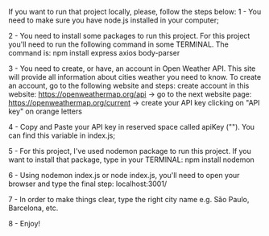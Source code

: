 If you want to run that project locally, please, follow the steps below:
1 - You need to make sure you have node.js installed in your computer;

2 - You need to install some packages to run this project. For this project you'll need to run the following command in some TERMINAL. The command is:
  npm install express axios body-parser

3 - You need to create, or have, an account in Open Weather API. This site will provide all information about cities weather you need to know. To create an account, go to the following website and steps:
  create account in this website: https://openweathermap.org/api -> go to the next website page: https://openweathermap.org/current -> create your API key clicking on "API key" on orange letters

4 - Copy and Paste your API key in reserved space called apiKey (""). You can find this variable in index.js;

5 - For this project, I've used nodemon package to run this project. If you want to install that package, type in your TERMINAL:
  npm install nodemon

6 - Using nodemon index.js or node index.js, you'll need to open your browser and type the final step:
  localhost:3001/

7 - In order to make things clear, type the right city name e.g. São Paulo, Barcelona, etc.

8 - Enjoy!


